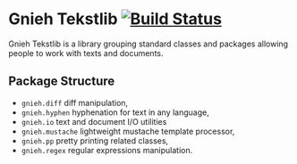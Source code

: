 Gnieh Tekstlib [![Build Status](https://travis-ci.org/gnieh/tekstlib.png)](https://travis-ci.org/gnieh/tekstlib)
==============

Gnieh Tekstlib is a library grouping standard classes and packages allowing people to work with texts and documents.

Package Structure
-----------------

 - `gnieh.diff` diff manipulation,
 - `gnieh.hyphen` hyphenation for text in any language,
 - `gnieh.io` text and document I/O utilities
 - `gnieh.mustache` lightweight mustache template processor,
 - `gnieh.pp` pretty printing related classes,
 - `gnieh.regex` regular expressions manipulation.

